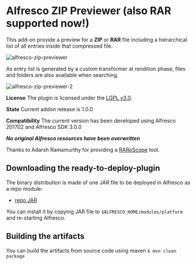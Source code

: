 
Alfresco ZIP Previewer (also RAR supported now!)
================================================

This add-on provide a preview for a **ZIP** or **RAR** file including a hierarchical list of all entries inside that compressed file.

![alfresco-zip-previewer](https://cloud.githubusercontent.com/assets/5584952/26724443/b9c0bda8-4799-11e7-978d-6da9a4ca802f.png)

As entry list is generated by a custom transformer at rendition phase, files and folders are also available when searching.

![alfresco-zip-previewer-2](https://cloud.githubusercontent.com/assets/5584952/26724456/c65aa3d0-4799-11e7-8fa1-ad3655507f3a.png)

**License**
The plugin is licensed under the [LGPL v3.0](http://www.gnu.org/licenses/lgpl-3.0.html). 

**State**
Current addon release is 1.0.0

**Compatibility**
The current version has been developed using Alfresco 201702 and Alfresco SDK 3.0.0

***No original Alfresco resources have been overwritten***

Thanks to Adarsh Ramamurthy for providing a [RARoScope](https://github.com/radarsh/raroscope) tool.

Downloading the ready-to-deploy-plugin
--------------------------------------
The binary distribution is made of one JAR file to be deployed in Alfresco as a repo module:

* [repo JAR](https://github.com/keensoft/alfresco-zip-previewer/releases/download/1.1.0/zip-previewer-repo-1.1.0.jar)

You can install it by copying JAR file to `$ALFRESCO_HOME/modules/platform` and re-starting Alfresco.


Building the artifacts
----------------------
You can build the artifacts from source code using maven
```$ mvn clean package```
